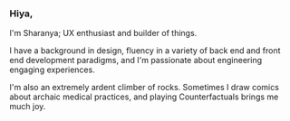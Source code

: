 ### Hiya,

<!--
**sharanya204/sharanya204** is a ✨ _special_ ✨ repository because its `README.md` (this file) appears on your GitHub profile.

Here are some ideas to get you started:

- 🔭 I’m currently working on ...
- 🌱 I’m currently learning ...
- 👯 I’m looking to collaborate on ...
- 🤔 I’m looking for help with ...
- 💬 Ask me about ...
- 📫 How to reach me: ...
- 😄 Pronouns: ...
- ⚡ Fun fact: ...
-->

I'm Sharanya; UX enthusiast and builder of things. 

I have a background in design, fluency in a variety of back end and front end development paradigms, and I'm passionate about engineering engaging experiences.

I'm also an extremely ardent climber of rocks. Sometimes I draw comics about archaic medical practices, and playing Counterfactuals brings me much joy.
